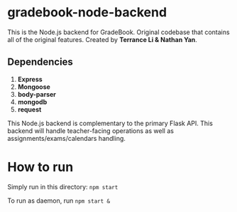 # gradebook-node-backend
This is the Node.js backend for GradeBook. Original codebase that contains all of the original features. Created by __Terrance Li & Nathan Yan__.

## Dependencies
1. **Express**
2. **Mongoose**
3. **body-parser**
4. **mongodb**
5. **request**

This Node.js backend is complementary to the primary Flask API. This backend will handle teacher-facing operations as well as assignments/exams/calendars handling.

# How to run

Simply run in this directory: ```npm start```

To run as daemon, run ```npm start &```